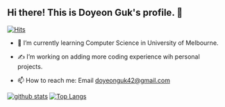 ## Hi there! This is Doyeon Guk's profile. 👋
[![Hits](https://hits.seeyoufarm.com/api/count/incr/badge.svg?url=https%3A%2F%2Fgithub.com%2FJenguk42%2Fhit-counter&count_bg=%2379C83D&title_bg=%23555555&icon=&icon_color=%23E7E7E7&title=hits&edge_flat=false)](https://hits.seeyoufarm.com)
<!--
**Jenguk42/Jenguk42** is a ✨ _special_ ✨ repository because its `README.md` (this file) appears on your GitHub profile.

Here are some ideas to get you started:

- 🔭 I’m currently working on ...-->
- 🌱 I’m currently learning Computer Science in University of Melbourne.
- ✍ I’m working on adding more coding experience wih personal projects.
 
- 📫 How to reach me: Email doyeonguk42@gmail.com
<!-- - 👯 I’m looking to collaborate on ...
- 💬 Ask me about ...
- 😄 Pronouns: ...
- ⚡ Fun fact: ...
-->

[![github stats](https://github-readme-stats.vercel.app/api?username=Jenguk42&show_icons=true&hide_border=true)](https://github.com/Jenguk42)
[![Top Langs](https://github-readme-stats.vercel.app/api/top-langs/?username=Jenguk42&layout=compact&langs_count=10)](https://github.com/anuraghazra/github-readme-stats)

